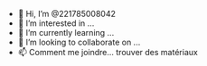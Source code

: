 - 👋 Hi, I’m @221785008042
- 👀 I’m interested in ...
- 🌱 I’m currently learning ...
- 💞️ I’m looking to collaborate on ...
- 📫 Comment me joindre...
trouver des matériaux 
<!---
221785008042/221785008042 is a ✨ special ✨ repository because its `README.md` (this file) appears on your GitHub profile.
You can click the Preview link to take a look at your changes.
--->




